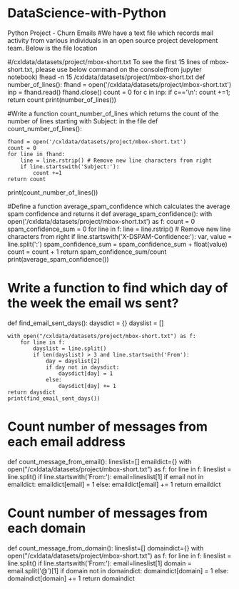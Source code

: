 # DataScience-with-Python
Python Project - Churn Emails
#We have a text file which records mail activity from various individuals in an open source project development team. Below is the file location

#/cxldata/datasets/project/mbox-short.txt
To see the first 15 lines of mbox-short.txt, please use below command on the console(from jupyter notebook)
!head -n 15 /cxldata/datasets/project/mbox-short.txt
def number_of_lines():
    fhand = open('/cxldata/datasets/project/mbox-short.txt')
    inp = fhand.read()
    fhand.close()
    count = 0
    for c in inp:
        if c=='\n':
            count +=1;
    return count
print(number_of_lines())

#Write a function count_number_of_lines which returns the count of the number of lines starting with Subject: in the file
def count_number_of_lines():
    
    fhand = open('/cxldata/datasets/project/mbox-short.txt')
    count = 0
    for line in fhand:
        line = line.rstrip() # Remove new line characters from right
        if line.startswith('Subject:'):
            count +=1
    return count
 print(count_number_of_lines())
 
 #Define a function average_spam_confidence which calculates the average spam confidence and returns it
 def average_spam_confidence():
    with open('/cxldata/datasets/project/mbox-short.txt') as f:
        count = 0
        spam_confidence_sum = 0
        for line in f:
            line = line.rstrip() # Remove new line characters from right
            if line.startswith('X-DSPAM-Confidence:'):
                var, value = line.split(':')
                spam_confidence_sum = spam_confidence_sum + float(value)
                count = count + 1
    return spam_confidence_sum/count
    print(average_spam_confidence())
    
   # Write a function to find which day of the week the email ws sent?
   def find_email_sent_days():
    daysdict = {}
    dayslist = []

    with open("/cxldata/datasets/project/mbox-short.txt") as f:
        for line in f:
            dayslist = line.split()
            if len(dayslist) > 3 and line.startswith('From'):
                day = dayslist[2]
                if day not in daysdict:
                    daysdict[day] = 1
                else:
                    daysdict[day] += 1
    return daysdict
    print(find_email_sent_days())
    
# Count number of messages from each email address
def count_message_from_email():
    lineslist=[]
    emaildict={}
    with open("/cxldata/datasets/project/mbox-short.txt") as f:
      for line in f:
        lineslist = line.split()
        if line.startswith('From:'):
          email=lineslist[1]
          if email not in emaildict:
            emaildict[email] = 1
          else:
            emaildict[email] += 1
    return emaildict
    
  # Count number of messages from each domain
  def count_message_from_domain():
    lineslist=[]
    domaindict={}
    with open("/cxldata/datasets/project/mbox-short.txt") as f:
        for line in f:
            lineslist = line.split()
            if line.startswith('From:'):
                email=lineslist[1]
                domain = email.split('@')[1] 
                if domain not in domaindict:
                    domaindict[domain] = 1
                else:
                    domaindict[domain] += 1
    return domaindict
